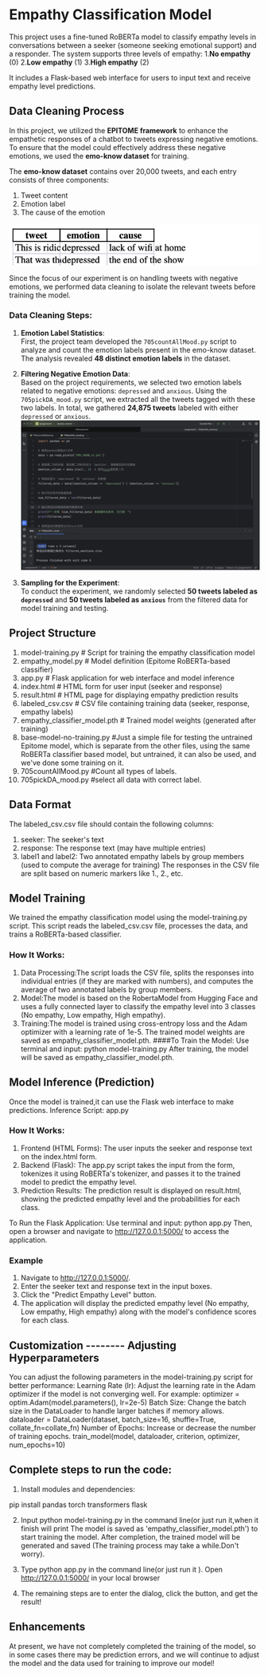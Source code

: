 # Empathy Classification Model 

This project uses a fine-tuned RoBERTa model to classify empathy levels in conversations between a seeker (someone seeking emotional support) and a responder. The system supports three levels of empathy: 
1.**No empathy** (0) 
2.**Low empathy** (1) 
3.**High empathy** (2) 

It includes a Flask-based web interface for users to input text and receive empathy level predictions.

## Data Cleaning Process

In this project, we utilized the **EPITOME framework** to enhance the empathetic responses of a chatbot to tweets expressing negative emotions. To ensure that the model could effectively address these negative emotions, we used the **emo-know dataset** for training.

The **emo-know dataset** contains over 20,000 tweets, and each entry consists of three components:
1. Tweet content
2. Emotion label
3. The cause of the emotion

![emo-know dataset](./images/emo-know_dataset.png)

Since the focus of our experiment is on handling tweets with negative emotions, we performed data cleaning to isolate the relevant tweets before training the model.

### Data Cleaning Steps:
1. **Emotion Label Statistics**:  
   First, the project team developed the `705countAllMood.py` script to analyze and count the emotion labels present in the emo-know dataset. The analysis revealed **48 distinct emotion labels** in the dataset.

2. **Filtering Negative Emotion Data**:  
   Based on the project requirements, we selected two emotion labels related to negative emotions: `depressed` and `anxious`. Using the `705pickDA_mood.py` script, we extracted all the tweets tagged with these two labels. In total, we gathered **24,875 tweets** labeled with either `depressed` or `anxious`.
![dataset with correct label](./images/correct_label_data.png)

3. **Sampling for the Experiment**:  
   To conduct the experiment, we randomly selected **50 tweets labeled as `depressed`** and **50 tweets labeled as `anxious`** from the filtered data for model training and testing.

## Project Structure

1. model-training.py # Script for training the empathy classification model
2. empathy_model.py # Model definition (Epitome RoBERTa-based classifier)
3. app.py # Flask application for web interface and model inference
4. index.html # HTML form for user input (seeker and response)
5. result.html # HTML page for displaying empathy prediction results
6. labeled_csv.csv # CSV file containing training data (seeker, response, empathy labels)
7. empathy_classifier_model.pth # Trained model weights (generated after training)
8. base-model-no-training.py #Just a simple file for testing the untrained Epitome model, which is separate from the other files, using the same RoBERTa classifier based model, but untrained, it can also be used, and we've done some training on it.
9. 705countAllMood.py  #Count all types of labels.
10. 705pickDA_mood.py  #select all data with correct label.

## Data Format
The labeled_csv.csv file should contain the following columns:
1. seeker: The seeker's text
2. response: The response text (may have multiple entries)
3. label1 and label2: Two annotated empathy labels by group members (used to compute the average for training)
The responses in the CSV file are split based on numeric markers like 1., 2., etc.

##  Model Training
We trained the empathy classification model using the model-training.py script. This script reads the labeled_csv.csv file, processes the data, and trains a RoBERTa-based classifier.

### How It Works:
1. Data Processing:The script loads the CSV file, splits the responses into individual entries (if they are marked with numbers), and computes the average of two annotated labels by group members.
2. Model:The model is based on the RobertaModel from Hugging Face and uses a fully connected layer to classify the empathy level into 3 classes (No empathy, Low empathy, High empathy).
3. Training:The model is trained using cross-entropy loss and the Adam optimizer with a learning rate of 1e-5.
The trained model weights are saved as empathy_classifier_model.pth.
####To Train the Model:
Use terminal and input: python model-training.py
After training, the model will be saved as empathy_classifier_model.pth.

## Model Inference (Prediction)
Once the model is trained,it can use the Flask web interface to make predictions.
Inference Script: app.py

### How It Works:
1. Frontend (HTML Forms):
The user inputs the seeker and response text on the index.html form.
2. Backend (Flask):
The app.py script takes the input from the form, tokenizes it using RoBERTa's tokenizer, and passes it to the trained model to predict the empathy level.
3. Prediction Results:
The prediction result is displayed on result.html, showing the predicted empathy level and the probabilities for each class.

To Run the Flask Application:
Use terminal and input: python app.py
Then, open a browser and navigate to http://127.0.0.1:5000/ to access the application.

### Example
1. Navigate to http://127.0.0.1:5000/.
2. Enter the seeker text and response text in the input boxes.
3. Click the "Predict Empathy Level" button.
4. The application will display the predicted empathy level (No empathy, Low empathy, High empathy) along with the model's confidence scores for each class.

## Customization -------- Adjusting Hyperparameters
You can adjust the following parameters in the model-training.py script for better performance:
Learning Rate (lr): Adjust the learning rate in the Adam optimizer if the model is not converging well. For example:
optimizer = optim.Adam(model.parameters(), lr=2e-5)
Batch Size: Change the batch size in the DataLoader to handle larger batches if memory allows.
dataloader = DataLoader(dataset, batch_size=16, shuffle=True, collate_fn=collate_fn)
Number of Epochs: Increase or decrease the number of training epochs.
train_model(model, dataloader, criterion, optimizer, num_epochs=10)

## Complete steps to run the code:

1. Install modules and dependencies:

pip install pandas torch transformers flask

2. Input python model-training.py in the command line(or just run it,when it finish will print The model is saved as 'empathy_classifier_model.pth')  to start training the model. After completion, the trained model will be generated and saved (The training process may take a while.Don't worry).

3. Type python app.py in the command line(or just run it ). Open http://127.0.0.1:5000/ in your local browser

4. The remaining steps are to enter the dialog, click the button, and get the result!
   
## Enhancements
At present, we have not completely completed the training of the model, so in some cases there may be prediction errors, and we will continue to adjust the model and the data used for training to improve our model!


